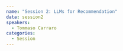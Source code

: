 ```yaml
---
name: "Session 2: LLMs for Recommendation"
data: session2
speakers:
  - Tommaso Carraro
categories:
  - Session
---
```

